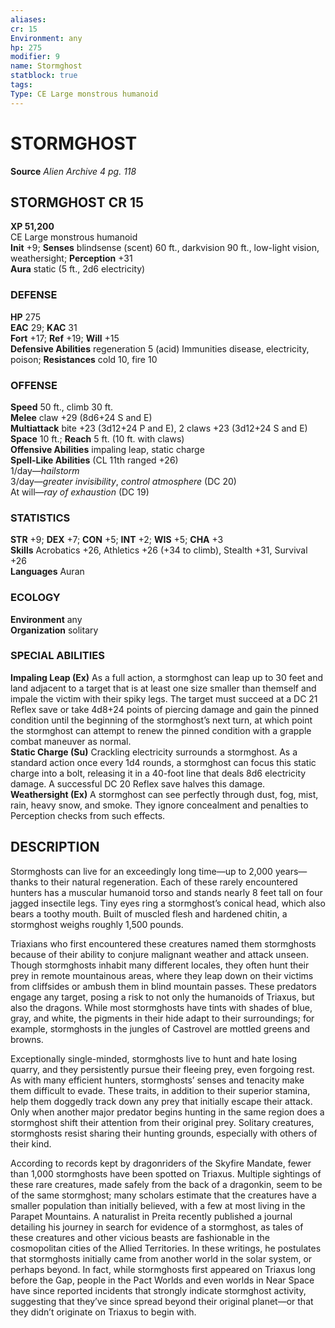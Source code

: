 ```yaml
---
aliases: 
cr: 15
Environment: any
hp: 275
modifier: 9
name: Stormghost
statblock: true
tags: 
Type: CE Large monstrous humanoid  
---
```

# STORMGHOST

**Source** _Alien Archive 4 pg. 118_

## STORMGHOST CR 15

**XP 51,200**  
CE Large monstrous humanoid  
**Init** +9; **Senses** blindsense (scent) 60 ft., darkvision 90 ft., low-light vision, weathersight; **Perception** +31  
**Aura** static (5 ft., 2d6 electricity)

### DEFENSE

**HP** 275  
**EAC** 29; **KAC** 31  
**Fort** +17; **Ref** +19; **Will** +15  
**Defensive Abilities** regeneration 5 (acid) Immunities disease, electricity, poison; **Resistances** cold 10, fire 10  

### OFFENSE

**Speed** 50 ft., climb 30 ft.  
**Melee** claw +29 (8d6+24 S and E)  
**Multiattack** bite +23 (3d12+24 P and E), 2 claws +23 (3d12+24 S and E)  
**Space** 10 ft.; **Reach** 5 ft. (10 ft. with claws)  
**Offensive Abilities** impaling leap, static charge  
**Spell-Like Abilities** (CL 11th ranged +26)  
1/day—_hailstorm_  
3/day—_greater invisibility_, _control atmosphere_ (DC 20)  
At will—_ray of exhaustion_ (DC 19)

### STATISTICS

**STR** +9; **DEX** +7; **CON** +5; **INT** +2; **WIS** +5; **CHA** +3  
**Skills** Acrobatics +26, Athletics +26 (+34 to climb), Stealth +31, Survival +26  
**Languages** Auran

### ECOLOGY

**Environment** any  
**Organization** solitary

### SPECIAL ABILITIES

**Impaling Leap (Ex)** As a full action, a stormghost can leap up to 30 feet and land adjacent to a target that is at least one size smaller than themself and impale the victim with their spiky legs. The target must succeed at a DC 21 Reflex save or take 4d8+24 points of piercing damage and gain the pinned condition until the beginning of the stormghost’s next turn, at which point the stormghost can attempt to renew the pinned condition with a grapple combat maneuver as normal.  
**Static Charge (Su)** Crackling electricity surrounds a stormghost. As a standard action once every 1d4 rounds, a stormghost can focus this static charge into a bolt, releasing it in a 40-foot line that deals 8d6 electricity damage. A successful DC 20 Reflex save halves this damage.  
**Weathersight (Ex)** A stormghost can see perfectly through dust, fog, mist, rain, heavy snow, and smoke. They ignore concealment and penalties to Perception checks from such effects.

## DESCRIPTION

Stormghosts can live for an exceedingly long time—up to 2,000 years—thanks to their natural regeneration. Each of these rarely encountered hunters has a muscular humanoid torso and stands nearly 8 feet tall on four jagged insectile legs. Tiny eyes ring a stormghost’s conical head, which also bears a toothy mouth. Built of muscled flesh and hardened chitin, a stormghost weighs roughly 1,500 pounds.

Triaxians who first encountered these creatures named them stormghosts because of their ability to conjure malignant weather and attack unseen. Though stormghosts inhabit many different locales, they often hunt their prey in remote mountainous areas, where they leap down on their victims from cliffsides or ambush them in blind mountain passes. These predators engage any target, posing a risk to not only the humanoids of Triaxus, but also the dragons. While most stormghosts have tints with shades of blue, gray, and white, the pigments in their hide adapt to their surroundings; for example, stormghosts in the jungles of Castrovel are mottled greens and browns.

Exceptionally single-minded, stormghosts live to hunt and hate losing quarry, and they persistently pursue their fleeing prey, even forgoing rest. As with many efficient hunters, stormghosts’ senses and tenacity make them difficult to evade. These traits, in addition to their superior stamina, help them doggedly track down any prey that initially escape their attack. Only when another major predator begins hunting in the same region does a stormghost shift their attention from their original prey. Solitary creatures, stormghosts resist sharing their hunting grounds, especially with others of their kind.

According to records kept by dragonriders of the Skyfire Mandate, fewer than 1,000 stormghosts have been spotted on Triaxus. Multiple sightings of these rare creatures, made safely from the back of a dragonkin, seem to be of the same stormghost; many scholars estimate that the creatures have a smaller population than initially believed, with a few at most living in the Parapet Mountains. A naturalist in Preita recently published a journal detailing his journey in search for evidence of a stormghost, as tales of these creatures and other vicious beasts are fashionable in the cosmopolitan cities of the Allied Territories. In these writings, he postulates that stormghosts initially came from another world in the solar system, or perhaps beyond. In fact, while stormghosts first appeared on Triaxus long before the Gap, people in the Pact Worlds and even worlds in Near Space have since reported incidents that strongly indicate stormghost activity, suggesting that they’ve since spread beyond their original planet—or that they didn’t originate on Triaxus to begin with.
